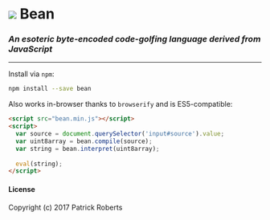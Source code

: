 # <img src="http://i.imgur.com/RL0RVy6.png" /> Bean

### _An esoteric byte-encoded code-golfing language derived from JavaScript_

---

Install via `npm`:

```bash
npm install --save bean
```

Also works in-browser thanks to `browserify` and is ES5-compatible:

```html
<script src="bean.min.js"></script>
<script>
  var source = document.querySelector('input#source').value;
  var uint8array = bean.compile(source);
  var string = bean.interpret(uint8array);
  
  eval(string);
</script>
```

#### License

Copyright (c) 2017 Patrick Roberts